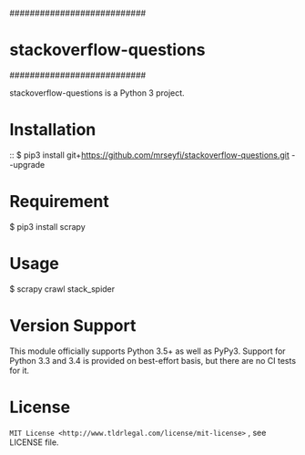 ###########################
# stackoverflow-questions #
###########################


stackoverflow-questions is a Python 3 project.

Installation
============

::
    $ pip3 install git+https://github.com/mrseyfi/stackoverflow-questions.git --upgrade


Requirement
===========
  $ pip3 install scrapy


Usage
=====
  $ scrapy crawl stack_spider


Version Support
===============

This module officially supports Python 3.5+ as well as PyPy3. Support for Python
3.3 and 3.4 is provided on best-effort basis, but there are no CI tests for it.


License
=======

`MIT License <http://www.tldrlegal.com/license/mit-license>` , see LICENSE file.
